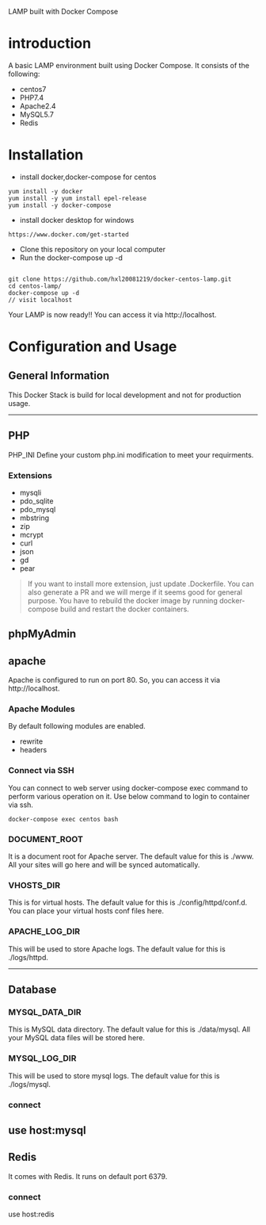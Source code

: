 LAMP built with Docker Compose
# introduction
A basic LAMP environment built using Docker Compose. It consists of the following:

- centos7
- PHP7.4
- Apache2.4
- MySQL5.7
- Redis

# Installation
- install docker,docker-compose for centos
```
yum install -y docker
yum install -y yum install epel-release
yum install -y docker-compose
```
- install docker desktop for windows
```
https://www.docker.com/get-started
```
- Clone this repository on your local computer
- Run the docker-compose up -d
```

git clone https://github.com/hxl20081219/docker-centos-lamp.git
cd centos-lamp/
docker-compose up -d
// visit localhost
```
Your LAMP is now ready!! You can access it via http://localhost.

# Configuration and Usage

## General Information
This Docker Stack is build for local development and not for production usage.

---
## PHP
PHP_INI Define your custom php.ini modification to meet your requirments.

### Extensions
- mysqli
- pdo_sqlite
- pdo_mysql
- mbstring
- zip
- mcrypt
- curl
- json
- gd
- pear

> If you want to install more extension, just update .Dockerfile. You can also generate a PR and we will merge if it seems good for general purpose. You have to rebuild the docker image by running docker-compose build and restart the docker containers.

phpMyAdmin
---

## apache
Apache is configured to run on port 80. So, you can access it via http://localhost.

### Apache Modules
By default following modules are enabled.
- rewrite
- headers

### Connect via SSH
You can connect to web server using docker-compose exec command to perform various operation on it. Use below command to login to container via ssh.
```
docker-compose exec centos bash
```
### DOCUMENT_ROOT
It is a document root for Apache server. The default value for this is ./www. All your sites will go here and will be synced automatically.

### VHOSTS_DIR
This is for virtual hosts. The default value for this is ./config/httpd/conf.d. You can place your virtual hosts conf files here.

### APACHE_LOG_DIR
This will be used to store Apache logs. The default value for this is ./logs/httpd.

---
## Database

### MYSQL_DATA_DIR
This is MySQL data directory. The default value for this is ./data/mysql. All your MySQL data files will be stored here.

### MYSQL_LOG_DIR
This will be used to store mysql logs. The default value for this is ./logs/mysql.

### connect
use host:mysql
---

## Redis
It comes with Redis. It runs on default port 6379.

### connect
use host:redis
